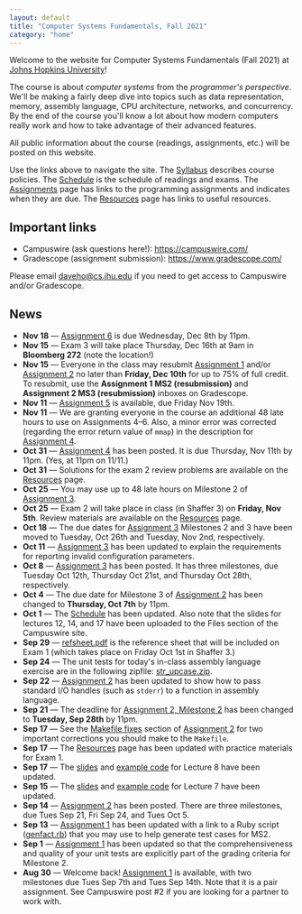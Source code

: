 ```yaml
---
layout: default
title: "Computer Systems Fundamentals, Fall 2021"
category: "home"
---
```


Welcome to the website for Computer Systems Fundamentals (Fall 2021) at <a href="https://www.jhu.edu/">Johns Hopkins University</a>!

The course is about *computer systems* from the *programmer's perspective*.  We'll be making a fairly deep dive into topics such as data representation, memory, assembly language, CPU architecture, networks, and concurrency.  By the end of the course you'll know a lot about how modern computers really work and how to take advantage of their advanced features.

All public information about the course (readings, assignments, etc.) will be posted on this website.

Use the links above to navigate the site.  The [Syllabus](syllabus.html) describes course policies. The [Schedule](schedule.html) is the schedule of readings and exams.  The [Assignments](assignments.html) page has links to the programming assignments and indicates when they are due.  The [Resources](resources.html) page has links to useful resources.

## Important links

* Campuswire (ask questions here!): <https://campuswire.com/>
* Gradescope (assignment submission): <https://www.gradescope.com/>

Please email <daveho@cs.jhu.edu> if you need to get access to Campuswire and/or Gradescope.

## News

* **Nov 18** — [Assignment 6](assign/assign06.md) is due Wednesday, Dec 8th by 11pm.
* **Nov 15** — Exam 3 will take place Thursday, Dec 16th at 9am in **Bloomberg 272**
  (note the location!)
* **Nov 15** — Everyone in the class may resubmit [Assignment 1](assign/assign01.html) and/or
  [Assignment 2](assign/assign02.html) no later than **Friday, Dec 10th** for up to
  75% of full credit.  To resubmit, use the **Assignment 1 MS2 (resubmission)**
  and **Assignment 2 MS3 (resubmission)** inboxes on Gradescope.
* **Nov 11** — [Assignment 5](assign/assign05.html) is available, due Friday Nov 19th.
* **Nov 11** — We are granting everyone in the course an additional 48 late hours to
  use on Assignments 4–6. Also, a minor error was corrected (regarding the error return
  value of `mmap`) in the description for [Assignment 4](assign/assign04.html).
* **Oct 31** — [Assignment 4](assign/assign04.html) has been posted. It is due Thursday,
  Nov 11th by 11pm. (Yes, at 11pm on 11/11.)
* **Oct 31** — Solutions for the exam 2 review problems are available on the [Resources](resources.html) page.
* **Oct 25** — You may use up to 48 late hours on Milestone 2 of [Assignment 3](assign/assign03.html).
* **Oct 25** — Exam 2 will take place in class (in Shaffer 3) on **Friday, Nov 5th**.
  Review materials are available on the [Resources](resources.html) page.
* **Oct 18** — The due dates for [Assignment 3](assign/assign03.html) Milestones 2 and 3 have been
  moved to Tuesday, Oct 26th and Tuesday, Nov 2nd, respectively.
* **Oct 11** — [Assignment 3](assign/assign03.html) has been updated to explain the requirements
  for reporting invalid configuration parameters.
* **Oct 8** — [Assignment 3](assign/assign03.html) has been posted. It has three milestones, due
  Tuesday Oct 12th, Thursday Oct 21st, and Thursday Oct 28th, respectively.
* **Oct 4** — The due date for Milestone 3 of [Assignment 2](assign/assign02.html)
  has been changed to **Thursday, Oct 7th** by 11pm.
* **Oct 1** — The [Schedule](schedule.html) has been updated. Also note that the slides for lectures 12, 14, and 17 have been uploaded to the Files section of the Campuswire site.
* **Sep 29** — [refsheet.pdf](resources/refsheet.pdf) is the reference sheet that will be included
  on Exam 1 (which takes place on Friday Oct 1st in Shaffer 3.)
* **Sep 24** — The unit tests for today's in-class assembly language exercise are in the following zipfile: [str\_upcase.zip](lectures/str_upcase.zip).
* **Sep 22** — [Assignment 2](assign/assign02.html) has been updated to show how to pass standard I/O handles (such as `stderr`) to a function in assembly language.
* **Sep 21** — The deadline for [Assignment 2, Milestone 2](assign/assign02.html#milestone-2) has been changed to **Tuesday, Sep 28th** by 11pm.
* **Sep 17** — See the [Makefile fixes](assign/assign02.html#makefile-fixes) section of [Assignment 2](assign/assign02.html) for two important corrections you should make to the `Makefile`.
* **Sep 17** — The [Resources](resources.html) page has been updated with practice materials for Exam 1.
* **Sep 17** — The [slides](lectures/lecture08-public.pdf) and [example code](lectures/control.zip) for Lecture 8 have been updated.
* **Sep 15** — The [slides](lectures/lecture07-public.pdf) and [example code](lectures/alu.zip) for Lecture 7 have been updated.
* **Sep 14** — [Assignment 2](assign/assign02.html) has been posted. There are three milestones, due Tues Sep 21, Fri Sep 24, and Tues Oct 5.
* **Sep 13** — [Assignment 1](assign/assign01.html) has been updated with a link to a Ruby script ([genfact.rb](assign/genfact.rb)) that you may use to help generate test cases for MS2.
* **Sep 1** — [Assignment 1](assign/assign01.html) has been updated so that the comprehensiveness and quality of your unit tests are explicitly part of the grading criteria for Milestone 2.
* **Aug 30** — Welcome back! [Assignment 1](assign/assign01.html) is available, with two milestones due Tues Sep 7th and Tues Sep 14th. Note that it is a pair assignment. See Campuswire post \#2 if you are looking for a partner to work with.
